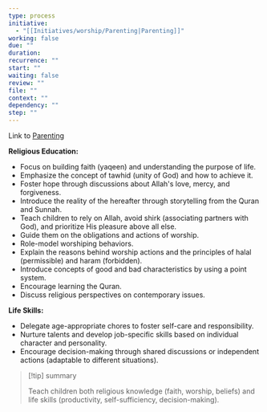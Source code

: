 ```yaml
---
type: process
initiative:
  - "[[Initiatives/worship/Parenting|Parenting]]"
working: false
due: ""
duration: 
recurrence: ""
start: ""
waiting: false
review: ""
file: ""
context: ""
dependency: ""
step: ""
---
```


Link to [Parenting](Initiatives/worship/Parenting.md)

**Religious Education:**

* Focus on building faith (yaqeen) and understanding the purpose of life.
* Emphasize the concept of tawhid (unity of God) and how to achieve it.
* Foster hope through discussions about Allah's love, mercy, and forgiveness.
* Introduce the reality of the hereafter through storytelling from the Quran and Sunnah.
* Teach children to rely on Allah, avoid shirk (associating partners with God), and prioritize His pleasure above all else.
* Guide them on the obligations and actions of worship.
* Role-model worshiping behaviors.
* Explain the reasons behind worship actions and the principles of halal (permissible) and haram (forbidden).
* Introduce concepts of good and bad characteristics by using a point system.
* Encourage learning the Quran.
* Discuss religious perspectives on contemporary issues.

**Life Skills:**

* Delegate age-appropriate chores to foster self-care and responsibility.
* Nurture talents and develop job-specific skills based on individual character and personality.
* Encourage decision-making through shared discussions or independent actions (adaptable to different situations).

> [!tip] summary
> 
> 
> Teach children both religious knowledge (faith, worship, beliefs) and life skills (productivity, self-sufficiency, decision-making).
> 

